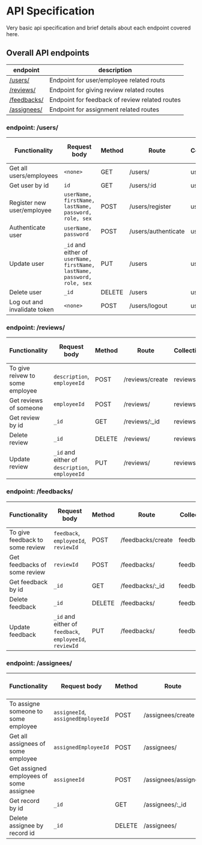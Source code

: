 # API Specification

Very basic api specification and brief details about each endpoint covered here.

## Overall API endpoints
| endpoint | description |
| -------- | ----------- |
| [/users/](#endpoint-users)  | Endpoint for user/employee related routs |
| [/reviews/](#endpoint-reviews) | Endpoint for giving review related routes |
| [/feedbacks/](#endpoint-feedbacks) | Endpoint for feedback of review related routes |
| [/assignees/](#endpoint-assignees) | Endpoint for assignment related routes |

### endpoint: /users/

| Functionality | Request body | Method | Route | Collection | Token need ? |
| ------------- | ---------- | -------| ------| -----------| -------------|
| Get all users/employees | `<none>` | GET | /users/ | users | Y |
| Get user by id | `id` | GET | /users/:id | users | Y |
| Register new user/employee | `userName, firstName, lastName, password, role, sex` | POST | /users/register | users | N |
| Authenticate user | `userName, password` | POST | /users/authenticate | users | N |
| Update user | `_id` and either of `userName, firstName, lastName, password, role, sex` | PUT | /users | users | Y |
| Delete user | `_id` | DELETE | /users | users | Y |
| Log out and invalidate token | `<none>` | POST | /users/logout | users | N |

### endpoint: /reviews/

| Functionality | Request body | Method | Route | Collection | Token need ? |
| ------------- | ---------- | -------| ------| -----------| -------------| 
| To give reivew to some employee | `description`, `employeeId` | POST | /reviews/create | reviews | Y |
| Get reviews of someone | `employeeId` | POST | /reviews/ | reviews | Y |
| Get review by id | `_id` | GET | /reviews/:_id | reviews | Y |
| Delete review | `_id` | DELETE | /reviews/ | reviews/ | Y |
| Update review | `_id` and either of `description`, `employeeId` | PUT | /reviews/ | reviews | Y |

### endpoint: /feedbacks/

| Functionality | Request body | Method | Route | Collection | Token need ? |
| ------------- | ---------- | -------| ------| -----------| -------------| 
| To give feedback to some review | `feedback`, `employeeId`, `reviewId` | POST | /feedbacks/create | feedbacks | Y |
| Get feedbacks of some review | `reviewId` | POST | /feedbacks/ | feedbacks | Y |
| Get feedback by id | `_id` | GET | /feedbacks/:_id | feedbacks | Y |
| Delete feedback | `_id` | DELETE | /feedbacks/ | feedbacks/ | Y |
| Update feedback | `_id` and either of `feedback`, `employeeId`, `reviewId` | PUT | /feedbacks/ | feedbacks | Y |

### endpoint: /assignees/

| Functionality | Request body | Method | Route | Collection | Token need ? |
| ------------- | ---------- | -------| ------| -----------| -------------| 
| To assigne someone to some employee | `assigneeId`, `assignedEmployeeId` | POST | /assignees/create | assignees | Y |
| Get all assignees of some employee | `assignedEmployeeId` | POST | /assignees/ | assignees | Y |
| Get assigned employees of some assignee | `assigneeId` | POST | /assignees/assigned | assignees | Y |
| Get record by id | `_id` | GET | /assignees/:_id | assignees/ | Y |
| Delete assignee by record id | `_id` | DELETE | /assignees/ | assignees | Y |